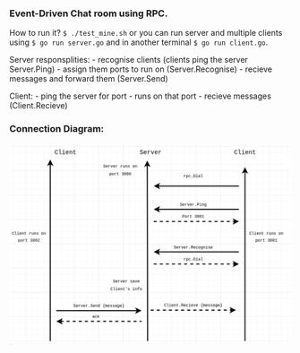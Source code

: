### Event-Driven Chat room using RPC.

How to run it? `$ ./test_mine.sh` or you can run server and multiple clients using `$ go run server.go` and in another terminal `$ go run client.go`.

Server responsplities: 
    - recognise clients (clients ping the server Server.Ping)
    - assign them ports to run on  (Server.Recognise)
    - recieve messages and forward them (Server.Send)

Client: 
    - ping the server for port
    - runs on that port 
    - recieve messages (Client.Recieve)

### Connection Diagram: 

![Connection Diagram](./RPC_connection_diagram.png)
